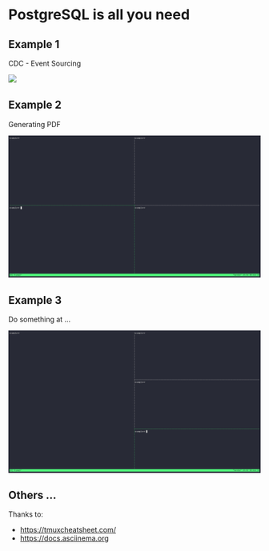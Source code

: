 # PostgreSQL is all you need

## Example 1

CDC - Event Sourcing

<img src="./example_1.gif" />

## Example 2

Generating PDF

<img src="./example_2.gif" />

## Example 3

Do something at …

<img src="./example_3.gif"  />

## Others ...

Thanks to:

- https://tmuxcheatsheet.com/
- https://docs.asciinema.org
